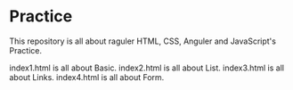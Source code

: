 # Practice

This repository is all about raguler HTML, CSS, Anguler and JavaScript's Practice.

index1.html is all about Basic.
index2.html is all about List.
index3.html is all about Links.
index4.html is all about Form.
